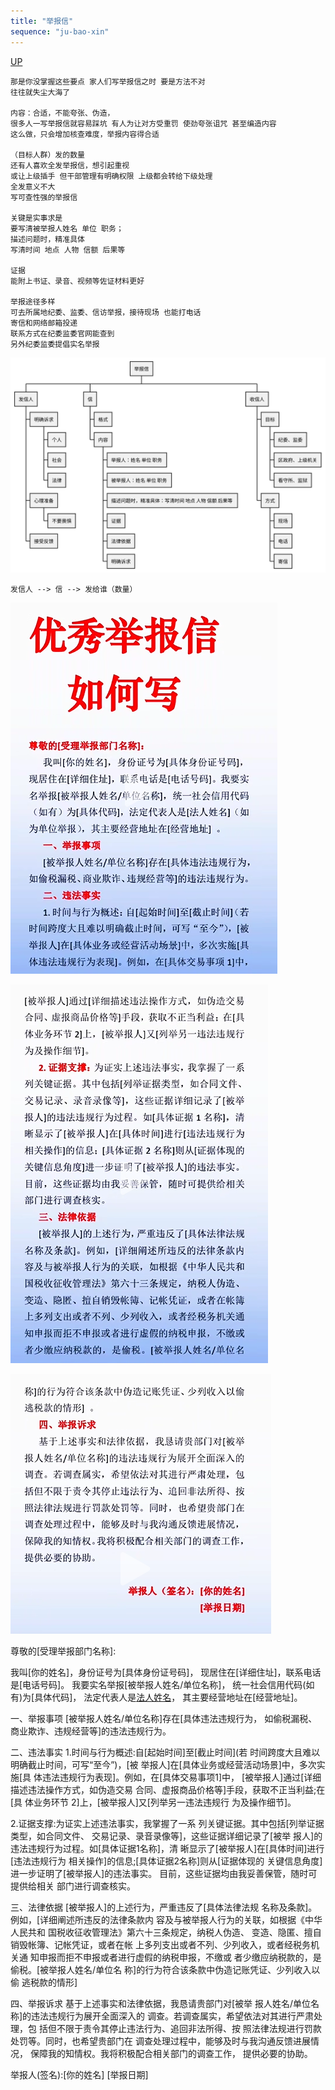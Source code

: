 ```yaml
---
title: "举报信"
sequence: "ju-bao-xin"
---
```


[UP](/law/law-home.html)

```text
那是你没掌握这些要点 家人们写举报信之时 要是方法不对
往往就失尘大海了

内容：合适，不能夸张、伪造，
很多人一写举报信就容易踩坑 有人为让对方受重罚 使劲夸张诅咒 甚至编造内容
这么做，只会增加核查难度，举报内容得合适

（目标人群）发的数量
还有人喜欢全发举报信，想引起重视
或让上级插手 但干部管理有明确权限 上级都会转给下级处理
全发意义不大
写可查性强的举报信

关键是实事求是
要写清被举报人姓名 单位 职务；
描述问题时，精准具体
写清时间 地点 人物 信额 后果等

证据
能附上书证、录音、视频等佐证材料更好

举报途径多样
可去所属地纪委、监委、信访举报，接待现场 也能打电话
寄信和网络邮箱投递
联系方式在纪委监委官网能查到
另外纪委监委提倡实名举报
```

![](/assets/images/law/life/举报信-组成要素.svg)

```text
发信人 --> 信 --> 发给谁（数量）
```

![](/assets/images/law/template/report/ju-bao-xin-001.png)

![](/assets/images/law/template/report/ju-bao-xin-002.png)

![](/assets/images/law/template/report/ju-bao-xin-003.png)

尊敬的[受理举报部门名称]:

我叫[你的姓名]，身份证号为[具体身份证号码]，
现居住在[详细住址]，联系电话是[电话号码]。
我要实名举报[被举报人姓名/单位名称]，
统一社会信用代码(如有)为[具体代码]，
法定代表人是[法人姓名](如为单位举报)，
其主要经营地址在[经营地址]。

一、举报事项
[被举报人姓名/单位名称]存在[具体违法违规行为，
如偷税漏税、商业欺诈、违规经营等]的违法违规行为。

二、违法事实
1.时间与行为概述:自[起始时间]至[截止时间](若
时间跨度大且难以明确截止时间，可写“至今”)，[被
举报人]在[具体业务或经营活动场景]中，多次实施[具
体违法违规行为表现]。例如，在[具体交易事项1]中，
[被举报人]通过[详细描述违法操作方式，如伪造交易
合同、虚报商品价格等]手段，获取不正当利益;在[具
体业务环节 2]上，[被举报人]又[列举另一违法违规行
为及操作细节]。

2.证据支撑:为证实上述违法事实，我掌握了一系
列关键证据。其中包括[列举证据类型，如合同文件、
交易记录、录音录像等]，这些证据详细记录了[被举
报人]的违法违规行为过程。如[具体证据1名称]，清
晰显示了[被举报人]在[具体时间]进行[违法违规行为
相关操作]的信息;[具体证据2名称]则从[证据体现的
关键信息角度]进一步证明了[被举报人]的违法事实。
目前，这些证据均由我妥善保管，随时可提供给相关
部门进行调查核实。

三、法律依据
[被举报人]的上述行为，严重违反了[具体法律法规
名称及条款]。例如，[详细阐述所违反的法律条款内
容及与被举报人行为的关联，如根据《中华人民共和
国税收征收管理法》第六十三条规定，纳税人伪造、
变造、隐匿、擅自销毁帐簿、记帐凭证，或者在帐
上多列支出或者不列、少列收入，或者经税务机关通
知申报而拒不申报或者进行虚假的纳税申报，不缴或
者少缴应纳税款的，是偷税。[被举报人姓名/单位名
称]的行为符合该条款中伪造记账凭证、少列收入以偷
逃税款的情形]

四、举报诉求
基于上述事实和法律依据，我恳请贵部门对[被举
报人姓名/单位名称]的违法违规行为展开全面深入的
调查。若调查属实，希望依法对其进行严肃处理，包
括但不限于责令其停止违法行为、追回非法所得、按
照法律法规进行罚款处罚等。同时，也希望贵部门在
调查处理过程中，能够及时与我沟通反馈进展情况，
保障我的知情权。我将积极配合相关部门的调查工作，
提供必要的协助。

举报人(签名):[你的姓名]
[举报日期]
